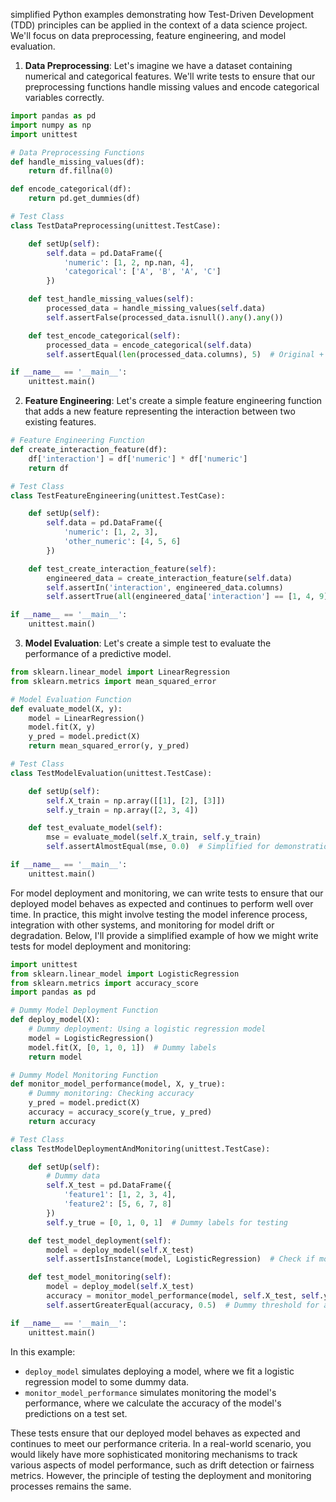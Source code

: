 simplified Python examples demonstrating how Test-Driven Development (TDD) principles can be applied in the context of a data science project. We'll focus on data preprocessing, feature engineering, and model evaluation.

1. **Data Preprocessing**:
Let's imagine we have a dataset containing numerical and categorical features. We'll write tests to ensure that our preprocessing functions handle missing values and encode categorical variables correctly.

```python
import pandas as pd
import numpy as np
import unittest

# Data Preprocessing Functions
def handle_missing_values(df):
    return df.fillna(0)

def encode_categorical(df):
    return pd.get_dummies(df)

# Test Class
class TestDataPreprocessing(unittest.TestCase):

    def setUp(self):
        self.data = pd.DataFrame({
            'numeric': [1, 2, np.nan, 4],
            'categorical': ['A', 'B', 'A', 'C']
        })

    def test_handle_missing_values(self):
        processed_data = handle_missing_values(self.data)
        self.assertFalse(processed_data.isnull().any().any())

    def test_encode_categorical(self):
        processed_data = encode_categorical(self.data)
        self.assertEqual(len(processed_data.columns), 5)  # Original + dummy columns

if __name__ == '__main__':
    unittest.main()
```

2. **Feature Engineering**:
Let's create a simple feature engineering function that adds a new feature representing the interaction between two existing features.

```python
# Feature Engineering Function
def create_interaction_feature(df):
    df['interaction'] = df['numeric'] * df['numeric']
    return df

# Test Class
class TestFeatureEngineering(unittest.TestCase):

    def setUp(self):
        self.data = pd.DataFrame({
            'numeric': [1, 2, 3],
            'other_numeric': [4, 5, 6]
        })

    def test_create_interaction_feature(self):
        engineered_data = create_interaction_feature(self.data)
        self.assertIn('interaction', engineered_data.columns)
        self.assertTrue(all(engineered_data['interaction'] == [1, 4, 9]))

if __name__ == '__main__':
    unittest.main()
```

3. **Model Evaluation**:
Let's create a simple test to evaluate the performance of a predictive model.

```python
from sklearn.linear_model import LinearRegression
from sklearn.metrics import mean_squared_error

# Model Evaluation Function
def evaluate_model(X, y):
    model = LinearRegression()
    model.fit(X, y)
    y_pred = model.predict(X)
    return mean_squared_error(y, y_pred)

# Test Class
class TestModelEvaluation(unittest.TestCase):

    def setUp(self):
        self.X_train = np.array([[1], [2], [3]])
        self.y_train = np.array([2, 3, 4])

    def test_evaluate_model(self):
        mse = evaluate_model(self.X_train, self.y_train)
        self.assertAlmostEqual(mse, 0.0)  # Simplified for demonstration

if __name__ == '__main__':
    unittest.main()
```

For model deployment and monitoring, we can write tests to ensure that our deployed model behaves as expected and continues to perform well over time. In practice, this might involve testing the model inference process, integration with other systems, and monitoring for model drift or degradation. Below, I'll provide a simplified example of how we might write tests for model deployment and monitoring:

```python
import unittest
from sklearn.linear_model import LogisticRegression
from sklearn.metrics import accuracy_score
import pandas as pd

# Dummy Model Deployment Function
def deploy_model(X):
    # Dummy deployment: Using a logistic regression model
    model = LogisticRegression()
    model.fit(X, [0, 1, 0, 1])  # Dummy labels
    return model

# Dummy Model Monitoring Function
def monitor_model_performance(model, X, y_true):
    # Dummy monitoring: Checking accuracy
    y_pred = model.predict(X)
    accuracy = accuracy_score(y_true, y_pred)
    return accuracy

# Test Class
class TestModelDeploymentAndMonitoring(unittest.TestCase):

    def setUp(self):
        # Dummy data
        self.X_test = pd.DataFrame({
            'feature1': [1, 2, 3, 4],
            'feature2': [5, 6, 7, 8]
        })
        self.y_true = [0, 1, 0, 1]  # Dummy labels for testing

    def test_model_deployment(self):
        model = deploy_model(self.X_test)
        self.assertIsInstance(model, LogisticRegression)  # Check if model is deployed successfully

    def test_model_monitoring(self):
        model = deploy_model(self.X_test)
        accuracy = monitor_model_performance(model, self.X_test, self.y_true)
        self.assertGreaterEqual(accuracy, 0.5)  # Dummy threshold for accuracy

if __name__ == '__main__':
    unittest.main()
```

In this example:
- `deploy_model` simulates deploying a model, where we fit a logistic regression model to some dummy data.
- `monitor_model_performance` simulates monitoring the model's performance, where we calculate the accuracy of the model's predictions on a test set.

These tests ensure that our deployed model behaves as expected and continues to meet our performance criteria. In a real-world scenario, you would likely have more sophisticated monitoring mechanisms to track various aspects of model performance, such as drift detection or fairness metrics. However, the principle of testing the deployment and monitoring processes remains the same.
